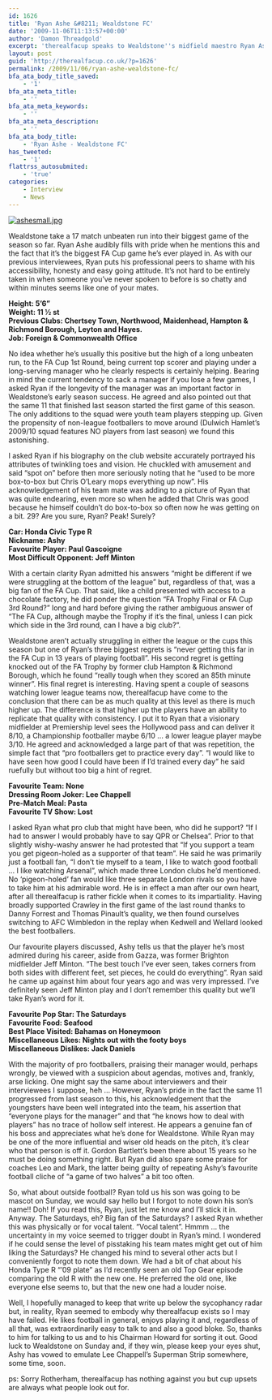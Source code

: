 ```yaml
---
id: 1626
title: 'Ryan Ashe &#8211; Wealdstone FC'
date: '2009-11-06T11:13:57+00:00'
author: 'Damon Threadgold'
excerpt: 'therealfacup speaks to Wealdstone''s midfield maestro Ryan Ashe.'
layout: post
guid: 'http://therealfacup.co.uk/?p=1626'
permalink: /2009/11/06/ryan-ashe-wealdstone-fc/
bfa_ata_body_title_saved:
    - '1'
bfa_ata_meta_title:
    - ''
bfa_ata_meta_keywords:
    - ''
bfa_ata_meta_description:
    - ''
bfa_ata_body_title:
    - 'Ryan Ashe - Wealdstone FC'
has_tweeted:
    - '1'
flattrss_autosubmited:
    - 'true'
categories:
    - Interview
    - News
---
```


[![ashesmall.jpg](http://lh3.ggpht.com/_3L4_Y2OBz2M/SvQD901n-HI/AAAAAAAABj0/wPIl9rCdtJo/ashesmall.jpg?imgmax=200)](http://lh3.ggpht.com/_3L4_Y2OBz2M/SvQD901n-HI/AAAAAAAABj0/wPIl9rCdtJo/ashesmall.jpg?imgmax=640)

Wealdstone take a 17 match unbeaten run into their biggest game of the season so far. Ryan Ashe audibly fills with pride when he mentions this and the fact that it’s the biggest FA Cup game he’s ever played in. As with our previous interviewees, Ryan puts his professional peers to shame with his accessibility, honesty and easy going attitude. It’s not hard to be entirely taken in when someone you’ve never spoken to before is so chatty and within minutes seems like one of your mates.

**Height: 5’6”  
Weight: 11 ½ st  
Previous Clubs: Chertsey Town, Northwood, Maidenhead, Hampton &amp; Richmond Borough, Leyton and Hayes.  
Job: Foreign &amp; Commonwealth Office**

No idea whether he’s usually this positive but the high of a long unbeaten run, to the FA Cup 1st Round, being current top scorer and playing under a long-serving manager who he clearly respects is certainly helping. Bearing in mind the current tendency to sack a manager if you lose a few games, I asked Ryan if the longevity of the manager was an important factor in Wealdstone’s early season success. He agreed and also pointed out that the same 11 that finished last season started the first game of this season. The only additions to the squad were youth team players stepping up. Given the propensity of non-league footballers to move around (Dulwich Hamlet’s 2009/10 squad features NO players from last season) we found this astonishing.

I asked Ryan if his biography on the club website accurately portrayed his attributes of twinkling toes and vision. He chuckled with amusement and said “spot on” before then more seriously noting that he “used to be more box-to-box but Chris O’Leary mops everything up now”. His acknowledgement of his team mate was adding to a picture of Ryan that was quite endearing, even more so when he added that Chris was good because he himself couldn’t do box-to-box so often now he was getting on a bit. 29? Are you sure, Ryan? Peak! Surely?

**Car: Honda Civic Type R**  
**Nickname: Ashy**  
**Favourite Player: Paul Gascoigne**  
**Most Difficult Opponent: Jeff Minton**

With a certain clarity Ryan admitted his answers “might be different if we were struggling at the bottom of the league” but, regardless of that, was a big fan of the FA Cup. That said, like a child presented with access to a chocolate factory, he did ponder the question “FA Trophy Final or FA Cup 3rd Round?” long and hard before giving the rather ambiguous answer of “The FA Cup, although maybe the Trophy if it’s the final, unless I can pick which side in the 3rd round, can I have a big club?”.

Wealdstone aren’t actually struggling in either the league or the cups this season but one of Ryan’s three biggest regrets is “never getting this far in the FA Cup in 13 years of playing football”. His second regret is getting knocked out of the FA Trophy by former club Hampton &amp; Richmond Borough, which he found “really tough when they scored an 85th minute winner”. His final regret is interesting. Having spent a couple of seasons watching lower league teams now, therealfacup have come to the conclusion that there can be as much quality at this level as there is much higher up. The difference is that higher up the players have an ability to replicate that quality with consistency. I put it to Ryan that a visionary midfielder at Premiership level sees the Hollywood pass and can deliver it 8/10, a Championship footballer maybe 6/10 … a lower league player maybe 3/10. He agreed and acknowledged a large part of that was repetition, the simple fact that “pro footballers get to practice every day”. “I would like to have seen how good I could have been if I’d trained every day” he said ruefully but without too big a hint of regret.

**Favourite Team: None  
Dressing Room Joker: Lee Chappell  
Pre-Match Meal: Pasta  
Favourite TV Show: Lost**

I asked Ryan what pro club that might have been, who did he support? “If I had to answer I would probably have to say QPR or Chelsea”. Prior to that slightly wishy-washy answer he had protested that “If you support a team you get pigeon-holed as a supporter of that team”. He said he was primarily just a football fan, “I don’t tie myself to a team, I like to watch good football … I like watching Arsenal”, which made three London clubs he’d mentioned. No ‘pigeon-holed’ fan would like three separate London rivals so you have to take him at his admirable word. He is in effect a man after our own heart, after all therealfacup is rather fickle when it comes to its impartiality. Having broadly supported Crawley in the first game of the last round thanks to Danny Forrest and Thomas Pinault’s quality, we then found ourselves switching to AFC Wimbledon in the replay when Kedwell and Wellard looked the best footballers.

Our favourite players discussed, Ashy tells us that the player he’s most admired during his career, aside from Gazza, was former Brighton midfielder Jeff Minton. “The best touch I’ve ever seen, takes corners from both sides with different feet, set pieces, he could do everything”. Ryan said he came up against him about four years ago and was very impressed. I’ve definitely seen Jeff Minton play and I don’t remember this quality but we’ll take Ryan’s word for it.

**Favourite Pop Star: The Saturdays**  
**Favourite Food: Seafood**  
**Best Place Visited: Bahamas on Honeymoon**  
**Miscellaneous Likes: Nights out with the footy boys**  
**Miscellaneous Dislikes: Jack Daniels**

With the majority of pro footballers, praising their manager would, perhaps wrongly, be viewed with a suspicion about agendas, motives and, frankly, arse licking. One might say the same about interviewers and their interviewees I suppose, heh … However, Ryan’s pride in the fact the same 11 progressed from last season to this, his acknowledgement that the youngsters have been well integrated into the team, his assertion that “everyone plays for the manager” and that “he knows how to deal with players” has no trace of hollow self interest. He appears a genuine fan of his boss and appreciates what he’s done for Wealdstone. While Ryan may be one of the more influential and wiser old heads on the pitch, it’s clear who that person is off it. Gordon Bartlett’s been there about 15 years so he must be doing something right. But Ryan did also spare some praise for coaches Leo and Mark, the latter being guilty of repeating Ashy’s favourite football cliche of “a game of two halves” a bit too often.

So, what about outside football? Ryan told us his son was going to be mascot on Sunday, we would say hello but I forgot to note down his son’s name!! Doh! If you read this, Ryan, just let me know and I’ll stick it in. Anyway. The Saturdays, eh? Big fan of the Saturdays? I asked Ryan whether this was physically or for vocal talent. “Vocal talent”. Hmmm … the uncertainty in my voice seemed to trigger doubt in Ryan’s mind. I wondered if he could sense the level of pisstaking his team mates might get out of him liking the Saturdays? He changed his mind to several other acts but I conveniently forgot to note them down. We had a bit of chat about his Honda Type R “’09 plate” as I’d recently seen an old Top Gear episode comparing the old R with the new one. He preferred the old one, like everyone else seems to, but that the new one had a louder noise.

Well, I hopefully managed to keep that write up below the sycophancy radar but, in reality, Ryan seemed to embody why therealfacup exists so I may have failed. He likes football in general, enjoys playing it and, regardless of all that, was extraordinarily easy to talk to and also a good bloke. So, thanks to him for talking to us and to his Chairman Howard for sorting it out. Good luck to Wealdstone on Sunday and, if they win, please keep your eyes shut, Ashy has vowed to emulate Lee Chappell’s Superman Strip somewhere, some time, soon.

ps: Sorry Rotherham, therealfacup has nothing against you but cup upsets are always what people look out for.